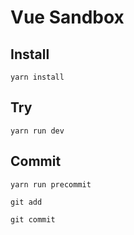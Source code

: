 # Vue Sandbox

## Install
`yarn install`

## Try
`yarn run dev`

## Commit
`yarn run precommit`

`git add`

`git commit`
